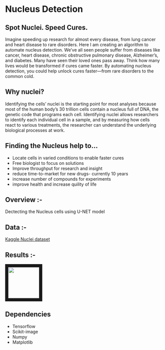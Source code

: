 # Nucleus Detection

## Spot Nuclei. Speed Cures.
Imagine speeding up research for almost every disease, from lung cancer and heart disease to rare disorders. Here I am creating an algorithm to automate nucleus detection.
We’ve all seen people suffer from diseases like cancer, heart disease, chronic obstructive pulmonary disease, Alzheimer’s, and diabetes. Many have seen their loved ones 
pass away. Think how many lives would be transformed if cures came faster.
By automating nucleus detection, you could help unlock cures faster—from rare disorders to the common cold.

## Why nuclei?
Identifying the cells’ nuclei is the starting point for most analyses because most of the human body’s 30 trillion cells contain a nucleus full of DNA, the genetic code
that programs each cell. Identifying nuclei allows researchers to identify each individual cell in a sample, and by measuring how cells react to various treatments, the
researcher can understand the underlying biological processes at work.

## Finding the Nucleus help to...
* Locate cells in varied conditions to enable faster cures
* Free biologist to focus on solutions
* Improve throughput for research and insight
* reduce time-to-market for new drugs- currently 10 years
* increase number of compounds for experiments
* improve health and increase quility of life


## Overview :-
Dectecting the Nucleus cells using U-NET model



## Data :-
[Kaggle Nuclei dataset](https://www.kaggle.com/c/data-science-bowl-2018/data)

## Results :-
<p align="left">
<img src="https://images.unsplash.com/photo-1415604934674-561df9abf539?ixlib=rb-1.2.1&ixid=eyJhcHBfaWQiOjEyMDd9&auto=format&fit=crop&w=2772&q=80" width="100" height="100" border="10"/>
</p>

## Dependencies
* Tensorflow
* Scikit-image
* Numpy
* Matplotlib 
